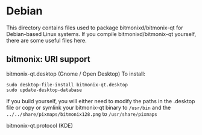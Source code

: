 
Debian
====================
This directory contains files used to package bitmonixd/bitmonix-qt
for Debian-based Linux systems. If you compile bitmonixd/bitmonix-qt yourself, there are some useful files here.

## bitmonix: URI support ##


bitmonix-qt.desktop  (Gnome / Open Desktop)
To install:

	sudo desktop-file-install bitmonix-qt.desktop
	sudo update-desktop-database

If you build yourself, you will either need to modify the paths in
the .desktop file or copy or symlink your bitmonix-qt binary to `/usr/bin`
and the `../../share/pixmaps/bitmonix128.png` to `/usr/share/pixmaps`

bitmonix-qt.protocol (KDE)

